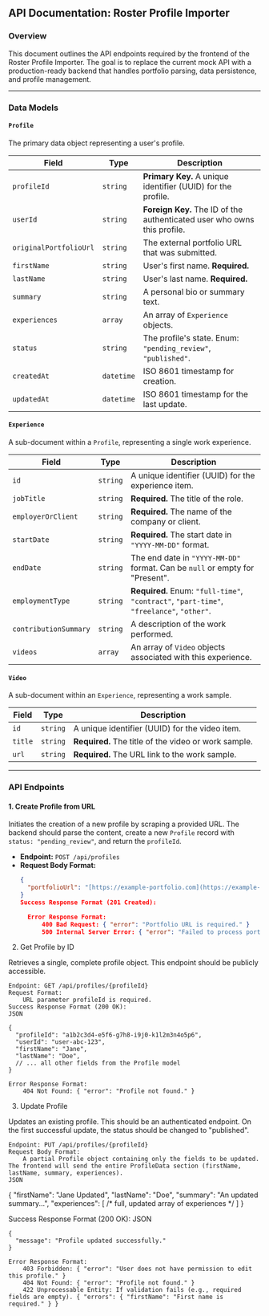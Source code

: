 ## API Documentation: Roster Profile Importer

### Overview

This document outlines the API endpoints required by the frontend of the Roster Profile Importer. The goal is to replace the current mock API with a production-ready backend that handles portfolio parsing, data persistence, and profile management.

---

### Data Models

#### `Profile`
The primary data object representing a user's profile.

| Field                 | Type       | Description                                                                 |
| --------------------- | ---------- | --------------------------------------------------------------------------- |
| `profileId`           | `string`   | **Primary Key.** A unique identifier (UUID) for the profile.                |
| `userId`              | `string`   | **Foreign Key.** The ID of the authenticated user who owns this profile.                  |
| `originalPortfolioUrl`| `string`   | The external portfolio URL that was submitted.                   |
| `firstName`           | `string`   | User's first name. **Required.** |
| `lastName`            | `string`   | User's last name. **Required.** |
| `summary`             | `string`   | A personal bio or summary text. |
| `experiences`         | `array`    | An array of `Experience` objects.                                           |
| `status`              | `string`   | The profile's state. Enum: `"pending_review"`, `"published"`. |
| `createdAt`           | `datetime` | ISO 8601 timestamp for creation. |
| `updatedAt`           | `datetime` | ISO 8601 timestamp for the last update.                                      |

#### `Experience`
A sub-document within a `Profile`, representing a single work experience.

| Field                  | Type      | Description                                                    |
| ---------------------- | --------- | -------------------------------------------------------------- |
| `id`                   | `string`  | A unique identifier (UUID) for the experience item.                 |
| `jobTitle`             | `string`  | **Required.** The title of the role.                                   |
| `employerOrClient`     | `string`  | **Required.** The name of the company or client.                            |
| `startDate`            | `string`  | **Required.** The start date in `"YYYY-MM-DD"` format. |
| `endDate`              | `string`  | The end date in `"YYYY-MM-DD"` format. Can be `null` or empty for "Present". |
| `employmentType`       | `string`  | **Required.** Enum: `"full-time"`, `"contract"`, `"part-time"`, `"freelance"`, `"other"`. |
| `contributionSummary`  | `string`  | A description of the work performed.              |
| `videos`               | `array`   | An array of `Video` objects associated with this experience. |

#### `Video`
A sub-document within an `Experience`, representing a work sample.

| Field       | Type     | Description                                               |
| ----------- | -------- | --------------------------------------------------------- |
| `id`        | `string` | A unique identifier (UUID) for the video item.                 |
| `title`     | `string` | **Required.** The title of the video or work sample. |
| `url`       | `string` | **Required.** The URL link to the work sample.                 |

---

### API Endpoints

#### 1. Create Profile from URL

Initiates the creation of a new profile by scraping a provided URL. The backend should parse the content, create a new `Profile` record with `status: "pending_review"`, and return the `profileId`.

- **Endpoint:** `POST /api/profiles`
- **Request Body Format:**
  ```json
  {
    "portfolioUrl": "[https://example-portfolio.com](https://example-portfolio.com)"
  }
  Success Response Format (201 Created):

    Error Response Format:
        400 Bad Request: { "error": "Portfolio URL is required." }
        500 Internal Server Error: { "error": "Failed to process portfolio." }

2. Get Profile by ID

Retrieves a single, complete profile object. This endpoint should be publicly accessible.

    Endpoint: GET /api/profiles/{profileId}
    Request Format:
        URL parameter profileId is required.
    Success Response Format (200 OK):
    JSON

    {
      "profileId": "a1b2c3d4-e5f6-g7h8-i9j0-k1l2m3n4o5p6",
      "userId": "user-abc-123",
      "firstName": "Jane",
      "lastName": "Doe",
      // ... all other fields from the Profile model
    }

    Error Response Format:
        404 Not Found: { "error": "Profile not found." }

3. Update Profile

Updates an existing profile. This should be an authenticated endpoint. On the first successful update, the status should be changed to "published".

    Endpoint: PUT /api/profiles/{profileId}
    Request Body Format:
        A partial Profile object containing only the fields to be updated. The frontend will send the entire ProfileData section (firstName, lastName, summary, experiences).
    JSON

{
  "firstName": "Jane Updated",
  "lastName": "Doe",
  "summary": "An updated summary...",
  "experiences": [ /* full, updated array of experiences */ ]
}

Success Response Format (200 OK):
JSON

    {
      "message": "Profile updated successfully."
    }

    Error Response Format:
        403 Forbidden: { "error": "User does not have permission to edit this profile." }
        404 Not Found: { "error": "Profile not found." }
        422 Unprocessable Entity: If validation fails (e.g., required fields are empty). { "errors": { "firstName": "First name is required." } }


